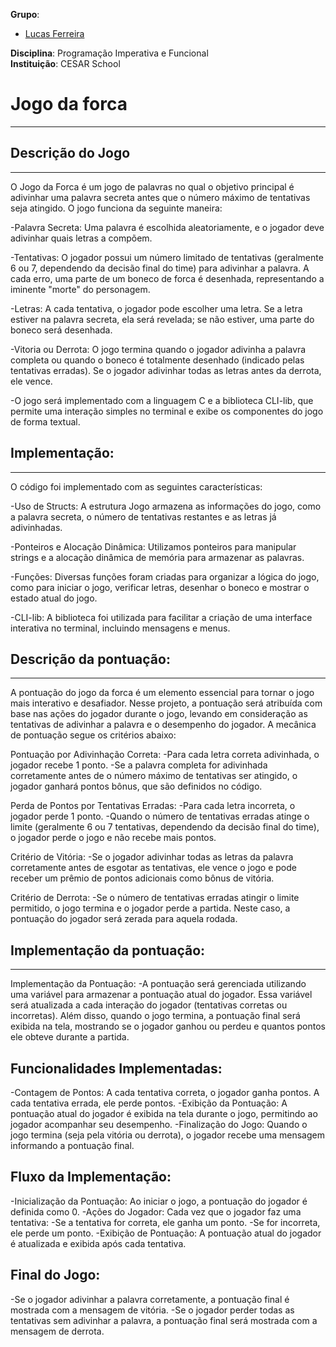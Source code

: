 **Grupo**:  
- [Lucas Ferreira](https://github.com/lukitas20-beep)

**Disciplina**: Programação Imperativa e Funcional  
**Instituição**: CESAR School  

# Jogo da forca
______________________________________________________________________________________________________________________________________________________________________

## Descrição do Jogo
______________________________________________________________________________________________________________________________________________________________________

O Jogo da Forca é um jogo de palavras no qual o objetivo principal é adivinhar uma palavra secreta antes que o número máximo de tentativas seja atingido. O jogo funciona da seguinte maneira:

-Palavra Secreta: Uma palavra é escolhida aleatoriamente, e o jogador deve adivinhar quais letras a compõem.

-Tentativas: O jogador possui um número limitado de tentativas (geralmente 6 ou 7, dependendo da decisão final do time) para adivinhar a palavra. A cada erro, uma parte de um boneco de forca é desenhada, representando a iminente "morte" do personagem.

-Letras: A cada tentativa, o jogador pode escolher uma letra. Se a letra estiver na palavra secreta, ela será revelada; se não estiver, uma parte do boneco será desenhada.

-Vitoria ou Derrota: O jogo termina quando o jogador adivinha a palavra completa ou quando o boneco é totalmente desenhado (indicado pelas tentativas erradas). Se o jogador adivinhar todas as letras antes da derrota, ele vence.

-O jogo será implementado com a linguagem C e a biblioteca CLI-lib, que permite uma interação simples no terminal e exibe os componentes do jogo de forma textual.

## Implementação:
______________________________________________________________________________________________________________________________________________________________________
O código foi implementado com as seguintes características:

-Uso de Structs: A estrutura Jogo armazena as informações do jogo, como a palavra secreta, o número de tentativas restantes e as letras já adivinhadas.

-Ponteiros e Alocação Dinâmica: Utilizamos ponteiros para manipular strings e a alocação dinâmica de memória para armazenar as palavras.

-Funções: Diversas funções foram criadas para organizar a lógica do jogo, como para iniciar o jogo, verificar letras, desenhar o boneco e mostrar o estado atual do jogo.

-CLI-lib: A biblioteca foi utilizada para facilitar a criação de uma interface interativa no terminal, incluindo mensagens e menus.

## Descrição da pontuação:
______________________________________________________________________________________________________________________________________________________________________
A pontuação do jogo da forca é um elemento essencial para tornar o jogo mais interativo e desafiador. Nesse projeto, a pontuação será atribuída com base nas ações do jogador durante o jogo, levando em consideração as tentativas de adivinhar a palavra e o desempenho do jogador. A mecânica de pontuação segue os critérios abaixo:

Pontuação por Adivinhação Correta:
-Para cada letra correta adivinhada, o jogador recebe 1 ponto.
-Se a palavra completa for adivinhada corretamente antes de o número máximo de tentativas ser atingido, o jogador ganhará pontos bônus, que são definidos no código.

Perda de Pontos por Tentativas Erradas:
-Para cada letra incorreta, o jogador perde 1 ponto.
-Quando o número de tentativas erradas atinge o limite (geralmente 6 ou 7 tentativas, dependendo da decisão final do time), o jogador perde o jogo e não recebe mais pontos.

Critério de Vitória:
-Se o jogador adivinhar todas as letras da palavra corretamente antes de esgotar as tentativas, ele vence o jogo e pode receber um prêmio de pontos adicionais como bônus de vitória.

Critério de Derrota:
-Se o número de tentativas erradas atingir o limite permitido, o jogo termina e o jogador perde a partida. Neste caso, a pontuação do jogador será zerada para aquela rodada.

## Implementação da pontuação:
______________________________________________________________________________________________________________________________________________________________________
Implementação da Pontuação:
-A pontuação será gerenciada utilizando uma variável para armazenar a pontuação atual do jogador. Essa variável será atualizada a cada interação do jogador (tentativas corretas ou incorretas). Além disso, quando o jogo termina, a pontuação final será exibida na tela, mostrando se o jogador ganhou ou perdeu e quantos pontos ele obteve durante a partida.

## Funcionalidades Implementadas:
-Contagem de Pontos: A cada tentativa correta, o jogador ganha pontos. A cada tentativa errada, ele perde pontos.
-Exibição da Pontuação: A pontuação atual do jogador é exibida na tela durante o jogo, permitindo ao jogador acompanhar seu desempenho.
-Finalização do Jogo: Quando o jogo termina (seja pela vitória ou derrota), o jogador recebe uma mensagem informando a pontuação final.

## Fluxo da Implementação:
-Inicialização da Pontuação: Ao iniciar o jogo, a pontuação do jogador é definida como 0.
-Ações do Jogador: Cada vez que o jogador faz uma tentativa:
-Se a tentativa for correta, ele ganha um ponto.
-Se for incorreta, ele perde um ponto.
-Exibição de Pontuação: A pontuação atual do jogador é atualizada e exibida após cada tentativa.

## Final do Jogo:
-Se o jogador adivinhar a palavra corretamente, a pontuação final é mostrada com a mensagem de vitória.
-Se o jogador perder todas as tentativas sem adivinhar a palavra, a pontuação final será mostrada com a mensagem de derrota.

